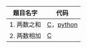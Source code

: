 

|题目名字|代码|
|---------|-------|
|1. 两数之和|[C](src/1.Two-Sum/c.cpp)，[python](src/1.Two-Sum/python.py)|
|2. 两数相加|[C](src/2.Add-Two-Numbers/c.cpp)|
